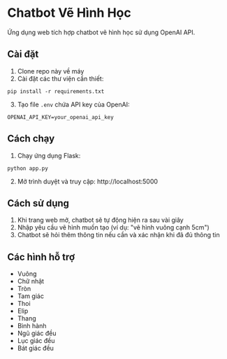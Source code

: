 # Chatbot Vẽ Hình Học

Ứng dụng web tích hợp chatbot vẽ hình học sử dụng OpenAI API.

## Cài đặt

1. Clone repo này về máy
2. Cài đặt các thư viện cần thiết:

```
pip install -r requirements.txt
```

3. Tạo file `.env` chứa API key của OpenAI:

```
OPENAI_API_KEY=your_openai_api_key
```

## Cách chạy

1. Chạy ứng dụng Flask:

```
python app.py
```

2. Mở trình duyệt và truy cập: http://localhost:5000

## Cách sử dụng

1. Khi trang web mở, chatbot sẽ tự động hiện ra sau vài giây
2. Nhập yêu cầu vẽ hình muốn tạo (ví dụ: "vẽ hình vuông cạnh 5cm")
3. Chatbot sẽ hỏi thêm thông tin nếu cần và xác nhận khi đã đủ thông tin

## Các hình hỗ trợ

- Vuông
- Chữ nhật
- Tròn
- Tam giác
- Thoi
- Elip
- Thang
- Bình hành
- Ngũ giác đều
- Lục giác đều
- Bát giác đều
